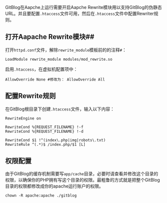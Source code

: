 <!--
author: jockchou
date: 2015-07-22
title: 在Apache上运行GitBlog
images: /theme/cube/image/cube12.jpg
tags: GitBlog
category: GitBlog
status: publish
summary: GitBlog在Aapche上运行需要开启Aapche Rewrite模块以支持GitBlog的伪静态URL。并且要配置.htaccess文件可用，然后在.htaccess文件中配置Rewriter规则。
-->

GitBlog在Aapche上运行需要开启Aapche Rewrite模块用以支持GitBlog的伪静态URL。并且要配置`.htaccess`文件可用，然后在`.htaccess`文件中配置Rewriter规则。


## 打开Aapache Rewrite模块##


打开`httpd.conf`文件，解除`rewrite_module`模板前的的注释`#`：

```
LoadModule rewrite_module modules/mod_rewrite.so
```

启用`.htaccess`，在虚拟机配置项中：

```
AllowOverride None #修改为： AllowOverride All
```

## 配置Rewrite规则 ##

在GitBlog根目录下创建`.htaccess`文件，输入以下内容：

```
RewriteEngine on

RewriteCond %{REQUEST_FILENAME} !-f
RewriteCond %{REQUEST_FILENAME} !-d

RewriteCond $1 !^(index\.php|img|robots\.txt)
RewriteRule ^(.*)$ /index.php/$1 [L]
```

## 权限配置 ##

由于GitBlog的缓存机制需要写`app/cache`目录，必要时请查看并修改这个目录的权限，以确保你的PHP拥有写这个目录的权限。最粗鲁的方式就是把整个GitBlog目录的权限都修改成你的apache运行账户的权限。

```
chown -R apache:apache ./gitblog
```